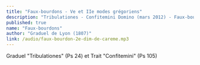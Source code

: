 ```yaml
---
title: "Faux-bourdons - Ve et IIe modes grégoriens"
description: "Tribulationes - Confitemini Domino (mars 2012) - Faux-bourdon 2e dim. de Carême.mp3"
published: true
name: "Faux-bourdons"
author: "Graduel de Lyon (1807)"
link: /audio/faux-bourdon-2e-dim-de-careme.mp3
---
```


Graduel &quot;Tribulationes&quot; (Ps 24) et Trait &quot;Confitemini&quot; (Ps 105)
